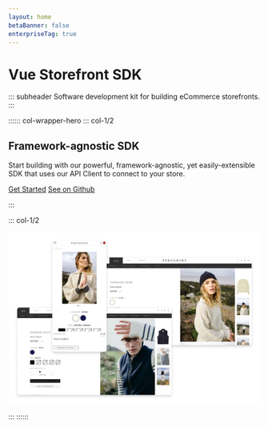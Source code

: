 ```yaml
---
layout: home
betaBanner: false
enterpriseTag: true
---
```


# Vue Storefront SDK

::: subheader
Software development kit for building eCommerce storefronts.
:::

:::::: col-wrapper-hero
::: col-1/2

## Framework-agnostic SDK

Start building with our powerful, framework-agnostic, yet easily-extensible SDK that uses our API Client to connect to your store.

[Get Started](/sdk/)
[See on Github](https://github.com/vsf-customer/integration-boilerplate/)

:::

::: col-1/2

![Three images of a storefront on desktop and mobile](./images/hero.webp)

:::
::::::

[//]: # '## commercetools Guides'
[//]: #
[//]: # '::: subheader'
[//]: # 'Learn about the features that the Vue Storefront integration for commercetools offers.'
[//]: # ':::'
[//]: #
[//]: # ':::::: col-wrapper-gap'
[//]: # '::: col-1/3'
[//]: # '<NavCard'
[//]: # "to='/guides/products'"
[//]: # 'title="Products"'
[//]: # 'description="Query, filter, and display your products in a variety of ways"'
[//]: # ':border="true"'
[//]: #
[//]: # '> <Icon icon="material-symbols:shopping-bag" width=24 color="#ffffff" />'
[//]: # '> </NavCard>'
[//]: # '> :::'
[//]: #
[//]: # '::: col-1/3'
[//]: # '<NavCard'
[//]: # "to='/guides/performance'"
[//]: # 'title="Performance"'
[//]: # 'description="Improve Core Web Vitals, reduce bundle size, and create a better user experience"'
[//]: # ':border="true"'
[//]: #
[//]: # '> <Icon icon="material-symbols:speed-outline-rounded" width=24  color="#ffffff"/>'
[//]: # '> </NavCard>'
[//]: #
[//]: # ':::'
[//]: #
[//]: # '::: col-1/3'
[//]: #
[//]: # '<NavCard'
[//]: # "to='/guides'"
[//]: # 'title="See all guides"'
[//]: # 'description="Explore more use cases to build your store"'
[//]: # ':border="true"'
[//]: # ':green="true"'
[//]: #
[//]: # '> <Icon icon="material-symbols:menu-book" width=36  color="#ffffff"/>'
[//]: # '> </NavCard>'
[//]: #
[//]: # ':::'
[//]: # '::::::'

<CoreDocsList />
<VsfEcosystem />
